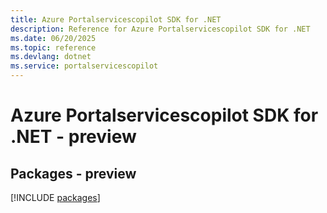 ```yaml
---
title: Azure Portalservicescopilot SDK for .NET
description: Reference for Azure Portalservicescopilot SDK for .NET
ms.date: 06/20/2025
ms.topic: reference
ms.devlang: dotnet
ms.service: portalservicescopilot
---
```

# Azure Portalservicescopilot SDK for .NET - preview
## Packages - preview
[!INCLUDE [packages](portalservicescopilot-index.md)]